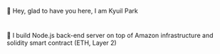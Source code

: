 

👋 Hey, glad to have you here, I am Kyuil Park
#
👀 I build Node.js back-end server on top of Amazon infrastructure and solidity smart contract (ETH, Layer 2)

